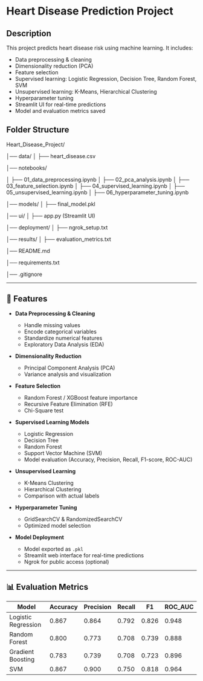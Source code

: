 # Heart Disease Prediction Project

## Description
This project predicts heart disease risk using machine learning. It includes:
- Data preprocessing & cleaning
- Dimensionality reduction (PCA)
- Feature selection
- Supervised learning: Logistic Regression, Decision Tree, Random Forest, SVM
- Unsupervised learning: K-Means, Hierarchical Clustering
- Hyperparameter tuning
- Streamlit UI for real-time predictions
- Model and evaluation metrics saved

## Folder Structure
Heart_Disease_Project/

│── data/
│ ├── heart_disease.csv

│── notebooks/

│ ├── 01_data_preprocessing.ipynb
│ ├── 02_pca_analysis.ipynb
│ ├── 03_feature_selection.ipynb
│ ├── 04_supervised_learning.ipynb
│ ├── 05_unsupervised_learning.ipynb
│ ├── 06_hyperparameter_tuning.ipynb

│── models/
│ ├── final_model.pkl

│── ui/
│ ├── app.py (Streamlit UI)

│── deployment/
│ ├── ngrok_setup.txt

│── results/
│ ├── evaluation_metrics.txt

│── README.md

│── requirements.txt

│── .gitignore


---

## 📌 Features

- **Data Preprocessing & Cleaning**
  - Handle missing values
  - Encode categorical variables
  - Standardize numerical features
  - Exploratory Data Analysis (EDA)
  
- **Dimensionality Reduction**
  - Principal Component Analysis (PCA)
  - Variance analysis and visualization

- **Feature Selection**
  - Random Forest / XGBoost feature importance
  - Recursive Feature Elimination (RFE)
  - Chi-Square test

- **Supervised Learning Models**
  - Logistic Regression
  - Decision Tree
  - Random Forest
  - Support Vector Machine (SVM)
  - Model evaluation (Accuracy, Precision, Recall, F1-score, ROC-AUC)

- **Unsupervised Learning**
  - K-Means Clustering
  - Hierarchical Clustering
  - Comparison with actual labels

- **Hyperparameter Tuning**
  - GridSearchCV & RandomizedSearchCV
  - Optimized model selection

- **Model Deployment**
  - Model exported as `.pkl`
  - Streamlit web interface for real-time predictions
  - Ngrok for public access (optional)

---

## 📊 Evaluation Metrics

| Model                 | Accuracy | Precision | Recall  | F1      | ROC_AUC |
|----------------------|---------|-----------|---------|---------|---------|
| Logistic Regression   | 0.867   | 0.864     | 0.792   | 0.826   | 0.948   |
| Random Forest         | 0.800   | 0.773     | 0.708   | 0.739   | 0.888   |
| Gradient Boosting     | 0.783   | 0.739     | 0.708   | 0.723   | 0.896   |
| SVM                   | 0.867   | 0.900     | 0.750   | 0.818   | 0.964   |




